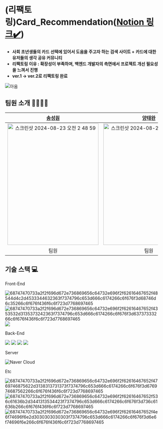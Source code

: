 # (리팩토링)Card_Recommendation([Notion 링크✔️](https://www.notion.so/Card_Recommendation-7524439a9e484de5a01b5e83d6e3d5c7?pvs=4))
>
- **사회 초년생들의 카드 선택에 있어서 도움을 주고자 하는 검색 사이트 + 카드에 대한 유저들의 생각 공유 커뮤니티**
- **리팩토링 이유 : 확장성이 부족하며, 백엔드 개발자의 측면에서 프로젝트 개선 필요성을 느껴서 진행**
- **ver.1 -> ver.2로 리팩토링 완료**
  

![_아움_](https://github.com/user-attachments/assets/e9297163-d861-4f98-a132-69000640060b)
   
   
팀원 소개 👨‍👩‍👧‍👦
---



| [송성원](https://github.com/SungWonSong) | [양태완](https://github.com/behindy3359) |
|:---:| :---: |
| <img alt="스크린샷 2024-08-23 오전 2 48 59" src="https://github.com/user-attachments/assets/560d86a2-4a65-487c-b0a7-7442f4368c14" width="300" height="400"> | <img alt="스크린샷 2024-08-23 오전 3 16 04" src="https://github.com/user-attachments/assets/91e31653-fb15-45d1-bec5-77bc319b0998" width="300" height="400">
|팀원|팀원|

기술 스택 💻
---
Front-End 

![68747470733a2f2f696d672e736869656c64732e696f2f62616467652f48544d4c2d4533344632363f7374796c653d666c6174266c6f676f3d68746d6c35266c6f676f436f6c6f723d7768697465](https://user-images.githubusercontent.com/116135174/224563690-49f7978a-08cc-444e-b68d-25f8f3dca096.svg)
![68747470733a2f2f696d672e736869656c64732e696f2f62616467652f4353532d3135373242363f7374796c653d666c6174266c6f676f3d63737333266c6f676f436f6c6f723d7768697465](https://user-images.githubusercontent.com/116135174/224563708-a893b2d2-3a9f-437c-90f9-2fb1e4b5d59c.svg)
<img src="https://img.shields.io/badge/JavaScript-F7DF1E?style=flat&logo=JavaScript&logoColor=white">

Back-End 

<img src="https://img.shields.io/badge/MySQL-4479A1?style=flat&logo=MySQL&logoColor=white"> <img src="https://img.shields.io/badge/Node.js-339933?style=flat&logo=Node.js&logoColor=white"> <img src="https://img.shields.io/badge/Sequelize-52B0E4?style=flat&logo=sequelize&logoColor=white"> <img src="https://img.shields.io/badge/Express.js-000000?style=flat&logo=express&logoColor=white">

Server 

![Naver Cloud](https://img.shields.io/badge/Naver%20Cloud-03C75E?style=flat&logo=Naver&logoColor=white)


Etc

![68747470733a2f2f696d672e736869656c64732e696f2f62616467652f4769746875622d3138313731373f7374796c653d666c6174266c6f676f3d676974687562266c6f676f436f6c6f723d7768697465](https://user-images.githubusercontent.com/116135174/224564009-4100e123-0818-44f8-acba-bc5d0540d66c.svg)
![68747470733a2f2f696d672e736869656c64732e696f2f62616467652f536c61636b2d3441313534423f7374796c653d666c6174266c6f676f3d736c61636b266c6f676f436f6c6f723d7768697465](https://user-images.githubusercontent.com/116135174/224564017-f1c15951-64d8-4352-866a-12ca984e6424.svg)
![68747470733a2f2f696d672e736869656c64732e696f2f62616467652f4e6f74696f6e2d3030303030303f7374796c653d666c6174266c6f676f3d6e6f74696f6e266c6f676f436f6c6f723d7768697465](https://user-images.githubusercontent.com/116135174/224564022-db759b69-a20d-4ec6-9bdb-7fa96bf36d69.svg)
